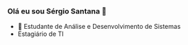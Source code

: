 ### Olá eu sou Sérgio Santana 👋


- 🌱 Estudante de Análise e Desenvolvimento de Sistemas
- Estagiário de TI
